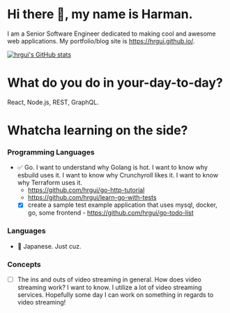 # Hi there 👋, my name is Harman.

I am a Senior Software Engineer dedicated to making cool and awesome web applications.   My portfolio/blog site is https://hrgui.github.io/. 

[![hrgui's GitHub stats](https://github-readme-stats.vercel.app/api?username=hrgui&theme=dark)](https://github.com/anuraghazra/github-readme-stats)

# What do you do in your-day-to-day?

React, Node.js, REST, GraphQL.

# Whatcha learning on the side?

### Programming Languages
- ✅ Go. I want to understand why Golang is hot. I want to know why esbuild uses it. I want to know why Crunchyroll likes it. I want to know why Terraform uses it.
    - https://github.com/hrgui/go-http-tutorial
    - https://github.com/hrgui/learn-go-with-tests
    - [x] create a sample test example application that uses mysql, docker, go, some frontend - https://github.com/hrgui/go-todo-list

### Languages
- 🚧 Japanese. Just cuz. 

### Concepts
- [ ] The ins and outs of video streaming in general. How does video streaming work? I want to know. I utilize a lot of video streaming services. Hopefully some day I can work on something in regards to video streaming!

